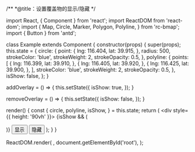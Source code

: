 /**
 *@title：设置覆盖物的显示/隐藏
 */

import React, { Component } from 'react';
import ReactDOM from 'react-dom';
import {
  Map, Circle, Marker, Polygon, Polyline,
} from 'rc-bmap';
import { Button } from 'antd';

class Example extends Component {
  constructor(props) {
    super(props);
    this.state = {
      circle: {
        point: {
          lng: 116.404,
          lat: 39.915,
        },
        radius: 500,
        strokeColor: 'blue',
        strokeWeight: 2,
        strokeOpacity: 0.5,
      },
      polyline: {
        points: [
          {
            lng: 116.399,
            lat: 39.910,
          },
          {
            lng: 116.405,
            lat: 39.920,
          },
          {
            lng: 116.425,
            lat: 39.900,
          },
        ],
        strokeColor: 'blue',
        strokeWeight: 2,
        strokeOpacity: 0.5,
      },
      isShow: false,
    };
  }

  addOverlay = () => {
    this.setState({
      isShow: true,
    });
  }

  removeOverlay = () => {
    this.setState({
      isShow: false,
    });
  }

  render() {
    const {
      circle, polyline, isShow,
    } = this.state;
    return (
      <div style={{ height: '90vh' }}>
        <Map
          ak="dbLUj1nQTvDvKXkov5fhnH5HIE88RUEO"
          scrollWheelZoom
        >
          {isShow
          && (<div>
            <Circle
              point={circle.point}
              radius={circle.radius}
              strokeColor={circle.strokeColor}
              strokeWeight={circle.strokeWeight}
              strokeOpacity={circle.strokeOpacity}
            />
            <Polyline
              points={polyline.points}
              strokeColor={polyline.strokeColor}
              strokeWeight={polyline.strokeWeight}
              strokeOpacity={polyline.strokeOpacity}
            />
            <Marker point={circle.point} />
              </div>
          )}
        </Map>
        <Button onClick={this.addOverlay}>显示</Button>
        <Button onClick={this.removeOverlay}>隐藏</Button>
      </div>
    );
  }
}

ReactDOM.render(
  <Example />,
  document.getElementById('root'),
);
